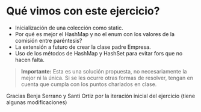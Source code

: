 # Qué vimos con este ejercicio?

- Inicialización de una colección como static.
- Por qué es mejor el HashMap y no el enum con los valores de la comisión entre paréntesis?
- La extensión a futuro de crear la clase padre Empresa.
- Uso de los métodos de HashMap y HashSet para evitar fors que no hacen falta.

> **Importante:** Esta es una solución propuesta, no necesariamente la mejor ni la única. Si se les ocurre otras formas de resolver, tengan en cuenta que cumpla con los puntos charlados en clase.

Gracias Benja Serrano y Santi Ortiz por la iteración inicial del ejercicio (tiene algunas modificaciones)
